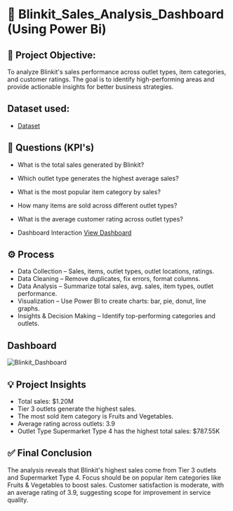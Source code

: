 # 🌟 Blinkit_Sales_Analysis_Dashboard (Using Power Bi)

## 🌟 Project Objective:
To analyze Blinkit's sales performance across outlet types, item categories, and customer ratings. The goal is to identify high-performing areas and provide actionable insights for better business strategies.

## Dataset used: 
- <a href="https://github.com/BussaReddyRevanthKumar/Blinkit_Sales_Analysis_Dashboard/blob/main/blinkit%20power%20bi.pbix">Dataset</a>

## 🔎 Questions (KPI's)
- What is the total sales generated by Blinkit?
- Which outlet type generates the highest average sales?
- What is the most popular item category by sales?
- How many items are sold across different outlet types?
- What is the average customer rating across outlet types?

- Dashboard Interaction <a href="https://github.com/BussaReddyRevanthKumar/Blinkit_Sales_Analysis_Dashboard/blob/main/Blinkit_Dashboard.jpg">View Dashboard</a>

## ⚙️ Process
- Data Collection – Sales, items, outlet types, outlet locations, ratings.
- Data Cleaning – Remove duplicates, fix errors, format columns.
- Data Analysis – Summarize total sales, avg. sales, item types, outlet performance.
- Visualization – Use Power BI to create charts: bar, pie, donut, line graphs.
- Insights & Decision Making – Identify top-performing categories and outlets.

## Dashboard
![Blinkit_Dashboard](https://github.com/user-attachments/assets/09679cb1-0186-480a-9146-62bda4ff1a19)

## 💡 Project Insights
- Total sales: $1.20M
- Tier 3 outlets generate the highest sales.
- The most sold item category is Fruits and Vegetables.
- Average rating across outlets: 3.9
- Outlet Type Supermarket Type 4 has the highest total sales: $787.55K

## ✅ Final Conclusion
The analysis reveals that Blinkit's highest sales come from Tier 3 outlets and Supermarket Type 4. Focus should be on popular item categories like Fruits & Vegetables to boost sales. Customer satisfaction is moderate, with an average rating of 3.9, suggesting scope for improvement in service quality.



